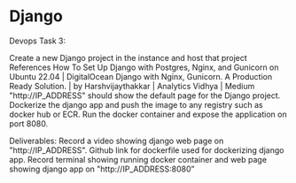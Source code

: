 # Django

Devops Task 3:

Create a new Django project in the instance and host that project 
References 
How To Set Up Django with Postgres, Nginx, and Gunicorn on Ubuntu 22.04 | DigitalOcean
Django with Nginx, Gunicorn. A Production Ready Solution. | by Harshvijaythakkar | Analytics Vidhya | Medium
"http://IP_ADDRESS" should show the default page for the Django project.
 Dockerize the django app and push the image to any registry such as docker hub or  ECR.
Run the docker container and expose the application on port 8080.


Deliverables: 
Record a video showing django web page on "http://IP_ADDRESS".
Github link for dockerfile used for dockerizing django app.
Record terminal showing running docker container and  web page showing django app on "http://IP_ADDRESS:8080”
